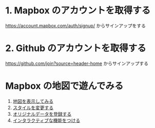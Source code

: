 # 1. Mapbox のアカウントを取得する

https://account.mapbox.com/auth/signup/ からサインアップをする

# 2. Github のアカウントを取得する

https://github.com/join?source=header-home からサインアップする

# Mapbox の地図で遊んでみる

1. [地図を表示してみる](1_INSTALL.md)
2. [スタイルを変更する](2_STYLES.md)
3. [オリジナルデータを登録する](3_DATASET.md)
4. [インタラクティブな機能をつける](4_INTERACTIVE.md)
